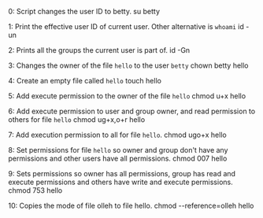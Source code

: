 0:  Script changes the user ID to betty. 
    su betty
	 

 1:   Print the effective user ID of current user. Other alternative is `whoami`
	 id -un
	 

2:   Prints all the groups the current user is part of.
	 id -Gn
	 

 3:  Changes the owner of the file `hello` to the user `betty`
	 chown betty hello
	 

 4:   Create an empty file called `hello`
	 touch hello
	 

 5:  Add execute permission to the owner of the file `hello`
	 chmod u+x hello
	 

 6:    Add execute permission to user and group owner, and read permission to others for file `hello`
	 chmod ug+x,o+r hello
	 

7:   Add execution permission to all for file `hello`.
	 chmod ugo+x hello
	 

 8:   Set permissions for file `hello` so owner and group don't have any permissions and other users have all permissions.
	 chmod 007 hello
	

 9:   Sets permissions so owner has all permissions, group has read and execute permissions and others have write and execute permissions.
	 chmod 753 hello
	 

 10: Copies the mode of file olleh to file hello.
	 chmod --reference=olleh hello
	 

